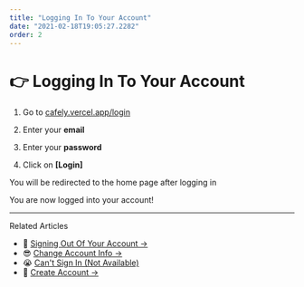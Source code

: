```yaml
---
title: "Logging In To Your Account"
date: "2021-02-18T19:05:27.2282"
order: 2
---
```


# 👉 Logging In To Your Account

1. Go to [cafely.vercel.app/login](https://cafely.vercel.app/login)

2. Enter your **email**

3. Enter your **password**

4. Click on **[Login]**

You will be redirected to the home page after logging in

You are now logged into your account!

---

Related Articles

- 🚪 [Signing Out Of Your Account &rarr;](/SigningOut)
- 😎 [Change Account Info &rarr;](/ChangeAccountInfo)
- 😭 [Can't Sign In (Not Available)](/manual/CantSignIn)
- 🤩 [Create Account &rarr;](/manual/CreateAccount)
